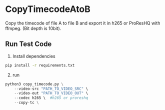 # CopyTimecodeAtoB
Copy the timecode of file A to file B and export it in h265 or ProResHQ with ffmpeg. (Bit depth is 10bit).

## Run Test Code

1. Install dependencies
```sh
pip install -r requirements.txt
```

2. run
```python
python3 copy_timecode.py \
    --video-src "PATH_TO_VIDEO_SRC" \
    --video-out "PATH_TO_VIDEO_OUT" \
    --codec h265 \  #h265 or proreshq
    --copy-tc \
```

